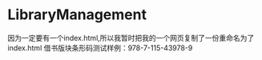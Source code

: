 ﻿# LibraryManagement
因为一定要有一个index.html,所以我暂时把我的一个网页复制了一份重命名为了index.html
借书版块条形码测试样例：978-7-115-43978-9
